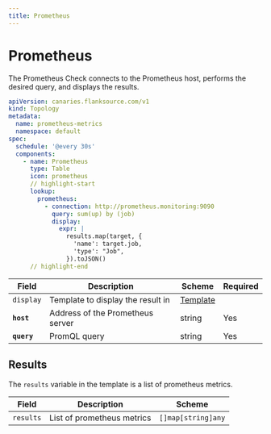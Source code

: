 ```yaml
---
title: Prometheus
---
```


# <Icon name="prometheus" /> Prometheus

The Prometheus Check connects to the Prometheus host, performs the desired query, and displays the results.

```yaml title="prometheus-check.yml"
apiVersion: canaries.flanksource.com/v1
kind: Topology
metadata:
  name: prometheus-metrics
  namespace: default
spec:
  schedule: '@every 30s'
  components:
    - name: Prometheus
      type: Table
      icon: prometheus
      // highlight-start
      lookup:
        prometheus:
          - connection: http://prometheus.monitoring:9090
            query: sum(up) by (job)
            display:
              expr: |
                results.map(target, {
                  'name': target.job,
                  'type': "Job",
                }).toJSON()
      // highlight-end
```

| Field       | Description                       | Scheme                             | Required |
| ----------- | --------------------------------- | ---------------------------------- | -------- |
| `display`   | Template to display the result in | [Template](../concepts/templating) |          |
| **`host`**  | Address of the Prometheus server  | string                             | Yes      |
| **`query`** | PromQL query                      | string                             | Yes      |

## Results

The `results` variable in the template is a list of prometheus metrics.

| Field     | Description                | Scheme             |
| --------- | -------------------------- | ------------------ |
| `results` | List of prometheus metrics | `[]map[string]any` |
